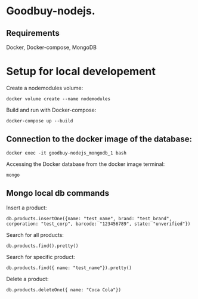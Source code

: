 # Goodbuy-nodejs.

## Requirements
Docker, Docker-compose, MongoDB

# Setup for local developement

Create a nodemodules volume:
```
docker volume create --name nodemodules
```
Build and run with Docker-compose:
```
docker-compose up --build
```

## Connection to the docker image of the database:
```
docker exec -it goodbuy-nodejs_mongodb_1 bash
```
Accessing the Docker database from the docker image terminal:
```
mongo
```

## Mongo local db commands

Insert a product:
```
db.products.insertOne({name: "test_name", brand: "test_brand", corporation: "test_corp", barcode: "123456789", state: "unverified"})
```
Search for all products:
```
db.products.find().pretty()
```
Search for specific product:
```
db.products.find({ name: "test_name"}).pretty()
```
Delete a product:
```
db.products.deleteOne({ name: "Coca Cola"})
```
